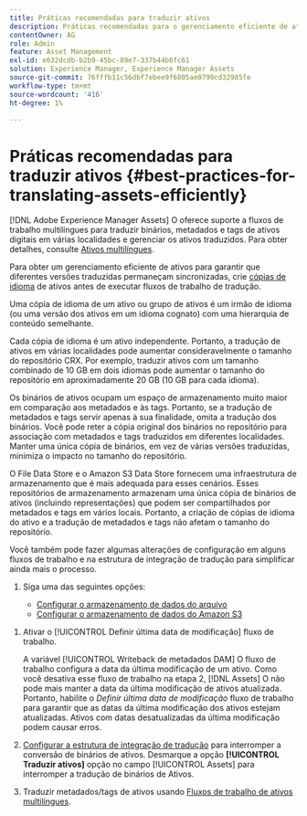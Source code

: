 ```yaml
---
title: Práticas recomendadas para traduzir ativos
description: Práticas recomendadas para o gerenciamento eficiente de ativos para sincronizar várias versões traduzidas e simplificar fluxos de trabalho de tradução.
contentOwner: AG
role: Admin
feature: Asset Management
exl-id: e632dcdb-b2b9-45bc-89e7-337b44b6fc61
solution: Experience Manager, Experience Manager Assets
source-git-commit: 76fffb11c56dbf7ebee9f6805ae0799cd32985fe
workflow-type: tm+mt
source-wordcount: '416'
ht-degree: 1%

---
```


# Práticas recomendadas para traduzir ativos {#best-practices-for-translating-assets-efficiently}

[!DNL Adobe Experience Manager Assets] O oferece suporte a fluxos de trabalho multilíngues para traduzir binários, metadados e tags de ativos digitais em várias localidades e gerenciar os ativos traduzidos. Para obter detalhes, consulte [Ativos multilíngues](multilingual-assets.md).

Para obter um gerenciamento eficiente de ativos para garantir que diferentes versões traduzidas permaneçam sincronizadas, crie [cópias de idioma](preparing-assets-for-translation.md) de ativos antes de executar fluxos de trabalho de tradução.

Uma cópia de idioma de um ativo ou grupo de ativos é um irmão de idioma (ou uma versão dos ativos em um idioma cognato) com uma hierarquia de conteúdo semelhante.

Cada cópia de idioma é um ativo independente. Portanto, a tradução de ativos em várias localidades pode aumentar consideravelmente o tamanho do repositório CRX. Por exemplo, traduzir ativos com um tamanho combinado de 10 GB em dois idiomas pode aumentar o tamanho do repositório em aproximadamente 20 GB (10 GB para cada idioma).

Os binários de ativos ocupam um espaço de armazenamento muito maior em comparação aos metadados e às tags. Portanto, se a tradução de metadados e tags servir apenas à sua finalidade, omita a tradução dos binários. Você pode reter a cópia original dos binários no repositório para associação com metadados e tags traduzidos em diferentes localidades. Manter uma única cópia de binários, em vez de várias versões traduzidas, minimiza o impacto no tamanho do repositório.

O File Data Store e o Amazon S3 Data Store fornecem uma infraestrutura de armazenamento que é mais adequada para esses cenários. Esses repositórios de armazenamento armazenam uma única cópia de binários de ativos (incluindo representações) que podem ser compartilhados por metadados e tags em vários locais. Portanto, a criação de cópias de idioma do ativo e a tradução de metadados e tags não afetam o tamanho do repositório.

Você também pode fazer algumas alterações de configuração em alguns fluxos de trabalho e na estrutura de integração de tradução para simplificar ainda mais o processo.

1. Siga uma das seguintes opções:

   * [Configurar o armazenamento de dados do arquivo](/help/sites-deploying/data-store-config.md)
   * [Configurar o armazenamento de dados do Amazon S3](/help/sites-deploying/data-store-config.md)

<!--
1. Disable the [DAM MetaData Write-back](/help/sites-administering/workflow-offloader.md#disable-offloading) workflow.

   As the name suggests, the [!UICONTROL DAM Metadata Writeback] workflow rewrites the metadata to the binary file. Because the metadata changes after translation, writing it back to the binary file generates a different binary for a language copy.

   >[!NOTE]
   >
   >Disabling the [!UICONTROL DAM MetaData Writeback] workflow turns off XMP metadata write-back on asset binaries. Consequently, future metadata changes are no longer be saved within the assets. Evaluate the consequences before disabling this workflow.
-->

1. Ativar o [!UICONTROL Definir última data de modificação] fluxo de trabalho.

   A variável [!UICONTROL Writeback de metadados DAM] O fluxo de trabalho configura a data da última modificação de um ativo. Como você desativa esse fluxo de trabalho na etapa 2, [!DNL Assets] O não pode mais manter a data da última modificação de ativos atualizada. Portanto, habilite o *Definir última data de modificação* fluxo de trabalho para garantir que as datas da última modificação dos ativos estejam atualizadas. Ativos com datas desatualizadas da última modificação podem causar erros.

1. [Configurar a estrutura de integração de tradução](/help/sites-administering/tc-tic.md) para interromper a conversão de binários de ativos. Desmarque a opção **[!UICONTROL Traduzir ativos]** opção no campo [!UICONTROL Assets] para interromper a tradução de binários de Ativos.
1. Traduzir metadados/tags de ativos usando [Fluxos de trabalho de ativos multilíngues](multilingual-assets.md).
